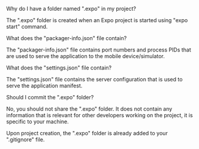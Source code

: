 Why do I have a folder named ".expo" in my project?

The ".expo" folder is created when an Expo project is started using "expo start" command.

What does the "packager-info.json" file contain?

The "packager-info.json" file contains port numbers and process PIDs that are used to serve the application to the mobile device/simulator.

What does the "settings.json" file contain?

The "settings.json" file contains the server configuration that is used to serve the application manifest.

Should I commit the ".expo" folder?

No, you should not share the ".expo" folder. It does not contain any information that is relevant for other developers working on the project, it is specific to your machine.

Upon project creation, the ".expo" folder is already added to your ".gitignore" file.

